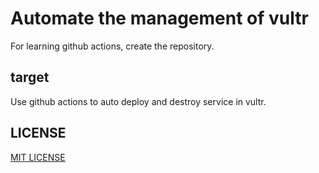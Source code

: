 # Automate the management of vultr

For learning github actions, create the repository.

## target

Use github actions to auto deploy and destroy service in vultr.

## LICENSE

[MIT LICENSE](./LICENSE)
